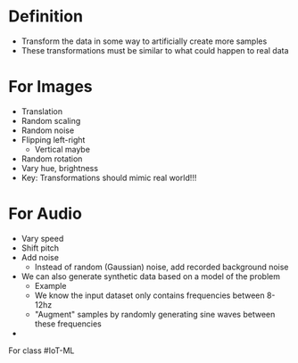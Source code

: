 # Definition
- Transform the data in some way to artificially create more samples
- These transformations must be similar to what could happen to real data
# For Images
- Translation
- Random scaling
- Random noise
- Flipping left-right
	- Vertical maybe
- Random rotation
- Vary hue, brightness
- Key: Transformations should mimic real world!!!
# For Audio
- Vary speed
- Shift pitch
- Add noise
	- Instead of random (Gaussian) noise, add recorded background noise
- We can also generate synthetic data based on a model of the problem
	- Example
	- We know the input dataset only contains frequencies between 8-12hz
	- "Augment" samples by randomly generating sine waves between these frequencies
- 

For class #IoT-ML